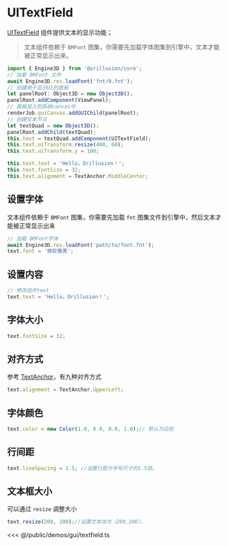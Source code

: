 # UITextField

[UITextField](/api/classes/UITextField.md) 组件提供文本的显示功能；

> 文本组件依赖于 `BMFont` 图集，你需要先加载字体图集到引擎中，文本才能被正常显示出来。


```ts
import { Engine3D } from '@orillusion/core';
// 加载 BMFont 文件
await Engine3D.res.loadFont('fnt/0.fnt');
// 创建用于显示UI的面板
let panelRoot: Object3D = new Object3D();
panelRoot.addComponent(ViewPanel);
// 面板加入到系统canvas中
renderJob.guiCanvas.addGUIChild(panelRoot);
// 创建文本节点
let textQuad = new Object3D();
panelRoot.addChild(textQuad);
this.text = textQuad.addComponent(UITextField);
this.text.uiTransform.resize(400, 60);
this.text.uiTransform.y = 100;

this.text.text = 'Hello，Orillusion！';
this.text.fontSize = 32;
this.text.alignment = TextAnchor.MiddleCenter;
```

## 设置字体
文本组件依赖于 `BMFont` 图集，你需要先加载 `fnt` 图集文件到引擎中，然后文本才能被正常显示出来
```ts
// 加载 BMFont字体
await Engine3D.res.loadFont('path/to/font.fnt');
text.font = '微软雅黑';
```

## 设置内容
```ts
// 修改组件text
text.text = 'Hello，Orillusion！';
```

## 字体大小
```ts
text.fontSize = 32;
```

## 对齐方式
参考 [TextAnchor](/api/enums/TextAnchor.md)，有九种对齐方式
```ts
text.alignment = TextAnchor.UpperLeft;
```

## 字体颜色
```ts
text.color = new Color(1.0, 0.0, 0.0, 1.0);// 默认为白色
```

## 行间距
```ts
text.lineSpacing = 1.5; //设置行距为字号尺寸的1.5倍。
```

## 文本框大小
可以通过 `resize` 调整大小
```ts
text.resize(200, 200);//设置文本块为（200,200）。
```

<Demo :height="500" src="/demos/gui/textfield.ts"></Demo>

<<< @/public/demos/gui/textfield.ts